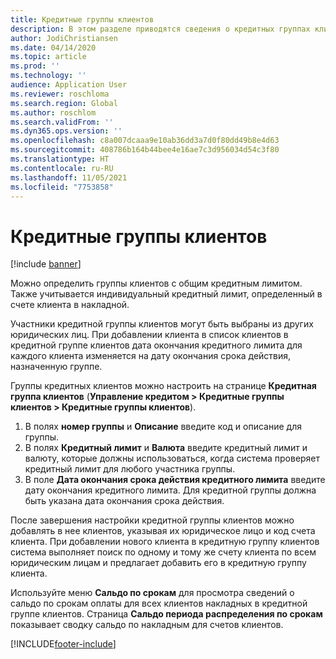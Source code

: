 ```yaml
---
title: Кредитные группы клиентов
description: В этом разделе приводятся сведения о кредитных группах клиента.
author: JodiChristiansen
ms.date: 04/14/2020
ms.topic: article
ms.prod: ''
ms.technology: ''
audience: Application User
ms.reviewer: roschloma
ms.search.region: Global
ms.author: roschlom
ms.search.validFrom: ''
ms.dyn365.ops.version: ''
ms.openlocfilehash: c8a007dcaaa9e10ab36dd3a7d0f80dd49b8e4d63
ms.sourcegitcommit: 408786b164b44bee4e16ae7c3d956034d54c3f80
ms.translationtype: HT
ms.contentlocale: ru-RU
ms.lasthandoff: 11/05/2021
ms.locfileid: "7753858"
---
```

# <a name="customer-credit-groups"></a>Кредитные группы клиентов

[!include [banner](../includes/banner.md)]

Можно определить группы клиентов с общим кредитным лимитом. Также учитывается индивидуальный кредитный лимит, определенный в счете клиента в накладной.

Участники кредитной группы клиентов могут быть выбраны из других юридических лиц. При добавлении клиента в список клиентов в кредитной группе клиентов дата окончания кредитного лимита для каждого клиента изменяется на дату окончания срока действия, назначенную группе.

Группы кредитных клиентов можно настроить на странице **Кредитная группа клиентов** (**Управление кредитом \> Кредитные группы клиентов \> Кредитные группы клиентов**).

1. В полях **номер группы** и **Описание** введите код и описание для группы.
2. В полях **Кредитный лимит** и **Валюта** введите кредитный лимит и валюту, которые должны использоваться, когда система проверяет кредитный лимит для любого участника группы.
3. В поле **Дата окончания срока действия кредитного лимита** введите дату окончания кредитного лимита. Для кредитной группы должна быть указана дата окончания срока действия.

После завершения настройки кредитной группы клиентов можно добавлять в нее клиентов, указывая их юридическое лицо и код счета клиента. При добавлении нового клиента в кредитную группу клиентов система выполняет поиск по одному и тому же счету клиента по всем юридическим лицам и предлагает добавить его в кредитную группу клиента.

Используйте меню **Сальдо по срокам** для просмотра сведений о сальдо по срокам оплаты для всех клиентов накладных в кредитной группе клиентов. Страница **Сальдо периода распределения по срокам** показывает сводку сальдо по накладным для счетов клиентов.


[!INCLUDE[footer-include](../../includes/footer-banner.md)]
